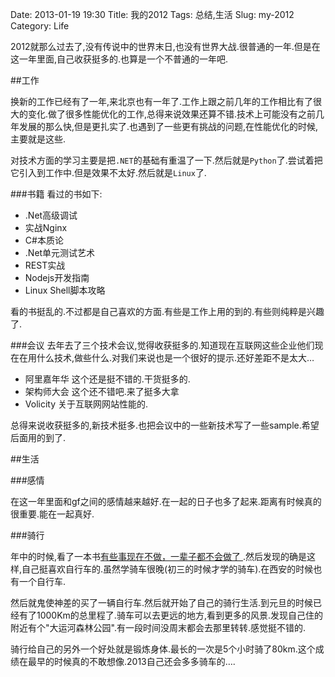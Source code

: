 Date: 2013-01-19 19:30
Title: 我的2012
Tags: 总结,生活
Slug: my-2012
Category: Life


2012就那么过去了,没有传说中的世界末日,也没有世界大战.很普通的一年.但是在这一年里面,自己收获挺多的.也算是一个不普通的一年吧.

##工作

换新的工作已经有了一年,来北京也有一年了.工作上跟之前几年的工作相比有了很大的变化.做了很多性能优化的工作,总得来说效果还算不错.技术上可能没有之前几年发展的那么快,但是更扎实了.也遇到了一些更有挑战的问题,在性能优化的时候,主要就是这些.

对技术方面的学习主要是把`.NET`的基础有重温了一下.然后就是`Python`了.尝试着把它引入到工作中.但是效果不太好.然后就是`Linux`了.

###书籍
看过的书如下:

* .Net高级调试
* 实战Nginx
* C#本质论
* .Net单元测试艺术
* REST实战
* Nodejs开发指南
* Linux Shell脚本攻略

看的书挺乱的.不过都是自己喜欢的方面.有些是工作上用的到的.有些则纯粹是兴趣了.

###会议
去年去了三个技术会议,觉得收获挺多的.知道现在互联网这些企业他们现在在用什么技术,做些什么.对我们来说也是一个很好的提示.还好差距不是太大…

* 阿里嘉年华 这个还是挺不错的.干货挺多的.
* 架构师大会 这个还不错吧.来了挺多大拿
* Volicity 关于互联网网站性能的.

总得来说收获挺多的,新技术挺多.也把会议中的一些新技术写了一些sample.希望后面用的到了.

##生活

###感情

在这一年里面和gf之间的感情越来越好.在一起的日子也多了起来.距离有时候真的很重要.能在一起真好.

###骑行

年中的时候,看了一本书[有些事现在不做，一辈子都不会做了
](http://book.douban.com/subject/4260576/).然后发现的确是这样,自己挺喜欢自行车的.虽然学骑车很晚(初三的时候才学的骑车).在西安的时候也有一个自行车.

然后就鬼使神差的买了一辆自行车.然后就开始了自己的骑行生活.到元旦的时候已经有了1000Km的总里程了.骑车可以去更远的地方,看到更多的风景.发现自己住的附近有个"大运河森林公园".有一段时间没周末都会去那里转转.感觉挺不错的.

骑行给自己的另外一个好处就是锻炼身体.最长的一次是5个小时骑了80km.这个成绩在最早的时候真的不敢想像.2013自己还会多多骑车的….







